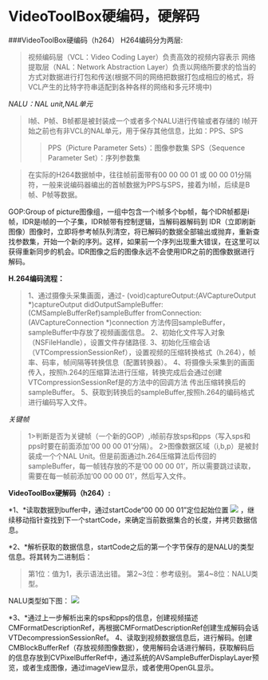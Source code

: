 # VideoToolBox硬编码，硬解码

###VideoToolBox硬编码（h264）
H264编码分为两层:
>视频编码层（VCL：Video Coding Layer）负责高效的视频内容表示
>网络提取层（NAL：Network Abstraction Layer）负责以网络所要求的恰当的方式对数据进行打包和传送(根据不同的网络把数据打包成相应的格式，将VCL产生的比特字符串适配到各种各样的网络和多元环境中)

*NALU：NAL unit,NAL单元*
> I帧、P帧、B帧都是被封装成一个或者多个NALU进行传输或者存储的
>I帧开始之前也有非VCL的NAL单元，用于保存其他信息，比如：PPS、SPS
>>PPS（Picture Parameter Sets）：图像参数集
>>SPS（Sequence Parameter Set）：序列参数集

>在实际的H264数据帧中，往往帧前面带有00 00 00 01 或 00 00 01分隔符，一般来说编码器编出的首帧数据为PPS与SPS，接着为I帧，后续是B帧、P帧等数据。

GOP:Group of picture图像组，一组中包含一个i帧多个bp帧，每个IDR帧都是i帧，IDR是i帧的一个子集，IDR帧带有控制逻辑，当解码器解码到 IDR（立即刷新图像）图像时，立即将参考帧队列清空，将已解码的数据全部输出或抛弃，重新查找参数集，开始一个新的序列。这样，如果前一个序列出现重大错误，在这里可以获得重新同步的机会。IDR图像之后的图像永远不会使用IDR之前的图像数据进行解码。

**H.264编码流程：**
>1、通过摄像头采集画面，通过- (void)captureOutput:(AVCaptureOutput *)captureOutput didOutputSampleBuffer:(CMSampleBufferRef)sampleBuffer fromConnection:(AVCaptureConnection *)connection 方法传回sampleBuffer，sampleBuffer中存放了视频画面信息。
>2、初始化文件写入对象（NSFileHandle），设置文件存储路径.
>3、初始化压缩会话（VTCompressionSessionRef），设置视频的压缩转换格式（h.264），帧率、码率，帧间隔等转换信息（配置转换器）。
>4、将摄像头采集到的画面传入，按照h.264的压缩算法进行压缩，转换完成后会通过创建VTCompressionSessionRef是的方法中的回调方法
传出压缩转换后的sampleBuffer。
>5、获取到转换后的sampleBuffer,按照h.264的编码格式进行编码写入文件。

*关键帧*
>1>判断是否为关键帧（一个新的GOP）,i帧前存放sps和pps（写入sps和pps时要在前面添加‘00 00 00 01’分隔）。
>2>图像数据区域（i,b,p）是被封装成一个个NAL Unit。但是前面通过h.264压缩算法后传回的sampleBuffer，每一帧钱存放的不是‘00 00 00 01’，所以需要跳过读取，需要在每一帧前添加‘00 00 00 01’，然后写入文件。

**VideoToolBox硬解码（h264）:**

*1、*读取数据到buffer中，通过startCode“00 00 00 01”定位起始位置
![](https://cl.ly/0z1f3z0a3s2M/download/Pasted%20Graphic%203.tiff)
，继续移动指针查找到下一个startCode，来确定当前数据集合的长度，并拷贝数据信息。

*2、*解析获取的数据信息，startCode之后的第一个字节保存的是NALU的类型信息。将其转为二进制后：
>第1位：值为1，表示语法出错。
>第2~3位：参考级别。
>第4~8位：NALU类型。

NALU类型如下图：
![](https://cl.ly/1I0q1u0U0i1z/download/NAL%E5%8D%95%E5%85%83%E7%B1%BB%E5%9E%8B.png)

*3、*通过上一步解析出来的sps和pps的信息，创建视频描述CMFormatDescriptionRef，再根据CMFormatDescriptionRef创建生成解码会话VTDecompressionSessionRef。
4、读取到视频数据信息后，进行解码。创建CMBlockBufferRef（存放视频图像数据），使用解码会话进行解码，获取解码后的信息存放到CVPixelBufferRef中，通过系统的AVSampleBufferDisplayLayer预览，或者生成图像，通过imageView显示，或者使用OpenGL显示。
